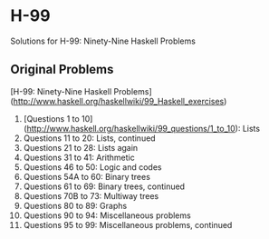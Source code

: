 H-99
====

Solutions for H-99: Ninety-Nine Haskell Problems

Original Problems
--------

[H-99: Ninety-Nine Haskell Problems] (http://www.haskell.org/haskellwiki/99_Haskell_exercises)

1. [Questions 1 to 10] (http://www.haskell.org/haskellwiki/99_questions/1_to_10): Lists
2. Questions 11 to 20: Lists, continued
3. Questions 21 to 28: Lists again
4. Questions 31 to 41: Arithmetic
5. Questions 46 to 50: Logic and codes
6. Questions 54A to 60: Binary trees
7. Questions 61 to 69: Binary trees, continued
8. Questions 70B to 73: Multiway trees
9. Questions 80 to 89: Graphs
10. Questions 90 to 94: Miscellaneous problems
11. Questions 95 to 99: Miscellaneous problems, continued